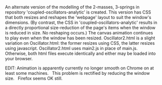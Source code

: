 An alternate version of the modelling of the 2-masses, 3-springs in repository 'coupled-oscillators-analytic' is created.  This version has CSS that both resizes and reshapes the 'webpage' layout to suit the window's dimensions.  (By contrast, the CSS in 'coupled-oscillators-analytic' results in a directly proportional size-reduction of the page's items when the window is reduced in size.  No reshaping occurs.)  The canvas animation continues to play even when the window has been resized.  Oscillator2.html is a slight variation on Oscillator.html:  the former resizes using CSS, the latter resizes using javascript.  Oscillator2.html uses main2.js in place of main.js.  Otherwise, both html files execute identically and either may be loaded into your browser.

EDIT: Animation is apparently currently no longer smooth on Chrome on at least some machines. &nbsp; This problem is rectified by reducing the window size. &nbsp; Firefox seems OK still.
